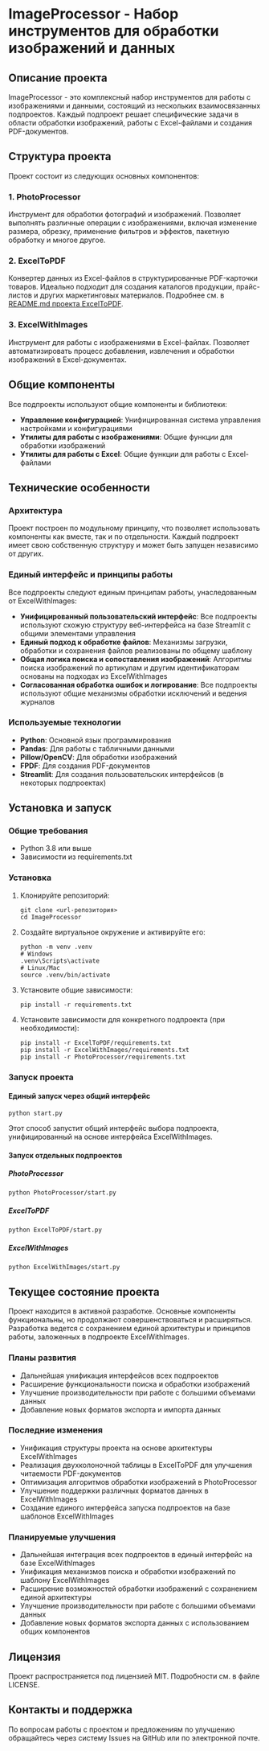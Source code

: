 # ImageProcessor - Набор инструментов для обработки изображений и данных

## Описание проекта

ImageProcessor - это комплексный набор инструментов для работы с изображениями и данными, состоящий из нескольких взаимосвязанных подпроектов. Каждый подпроект решает специфические задачи в области обработки изображений, работы с Excel-файлами и создания PDF-документов.

## Структура проекта

Проект состоит из следующих основных компонентов:

### 1. PhotoProcessor

Инструмент для обработки фотографий и изображений. Позволяет выполнять различные операции с изображениями, включая изменение размера, обрезку, применение фильтров и эффектов, пакетную обработку и многое другое.

### 2. ExcelToPDF

Конвертер данных из Excel-файлов в структурированные PDF-карточки товаров. Идеально подходит для создания каталогов продукции, прайс-листов и других маркетинговых материалов. Подробнее см. в [README.md проекта ExcelToPDF](./ExcelToPDF/README.md).

### 3. ExcelWithImages

Инструмент для работы с изображениями в Excel-файлах. Позволяет автоматизировать процесс добавления, извлечения и обработки изображений в Excel-документах.

## Общие компоненты

Все подпроекты используют общие компоненты и библиотеки:

- **Управление конфигурацией**: Унифицированная система управления настройками и конфигурациями
- **Утилиты для работы с изображениями**: Общие функции для обработки изображений
- **Утилиты для работы с Excel**: Общие функции для работы с Excel-файлами

## Технические особенности

### Архитектура

Проект построен по модульному принципу, что позволяет использовать компоненты как вместе, так и по отдельности. Каждый подпроект имеет свою собственную структуру и может быть запущен независимо от других.

### Единый интерфейс и принципы работы

Все подпроекты следуют единым принципам работы, унаследованным от ExcelWithImages:

- **Унифицированный пользовательский интерфейс**: Все подпроекты используют схожую структуру веб-интерфейса на базе Streamlit с общими элементами управления
- **Единый подход к обработке файлов**: Механизмы загрузки, обработки и сохранения файлов реализованы по общему шаблону
- **Общая логика поиска и сопоставления изображений**: Алгоритмы поиска изображений по артикулам и другим идентификаторам основаны на подходах из ExcelWithImages
- **Согласованная обработка ошибок и логирование**: Все подпроекты используют общие механизмы обработки исключений и ведения журналов

### Используемые технологии

- **Python**: Основной язык программирования
- **Pandas**: Для работы с табличными данными
- **Pillow/OpenCV**: Для обработки изображений
- **FPDF**: Для создания PDF-документов
- **Streamlit**: Для создания пользовательских интерфейсов (в некоторых подпроектах)

## Установка и запуск

### Общие требования

- Python 3.8 или выше
- Зависимости из requirements.txt

### Установка

1. Клонируйте репозиторий:
   ```
   git clone <url-репозитория>
   cd ImageProcessor
   ```

2. Создайте виртуальное окружение и активируйте его:
   ```
   python -m venv .venv
   # Windows
   .venv\Scripts\activate
   # Linux/Mac
   source .venv/bin/activate
   ```

3. Установите общие зависимости:
   ```
   pip install -r requirements.txt
   ```

4. Установите зависимости для конкретного подпроекта (при необходимости):
   ```
   pip install -r ExcelToPDF/requirements.txt
   pip install -r ExcelWithImages/requirements.txt
   pip install -r PhotoProcessor/requirements.txt
   ```

### Запуск проекта

#### Единый запуск через общий интерфейс
```
python start.py
```
Этот способ запустит общий интерфейс выбора подпроекта, унифицированный на основе интерфейса ExcelWithImages.

#### Запуск отдельных подпроектов

##### PhotoProcessor
```
python PhotoProcessor/start.py
```

##### ExcelToPDF
```
python ExcelToPDF/start.py
```

##### ExcelWithImages
```
python ExcelWithImages/start.py
```

## Текущее состояние проекта

Проект находится в активной разработке. Основные компоненты функциональны, но продолжают совершенствоваться и расширяться. Разработка ведется с сохранением единой архитектуры и принципов работы, заложенных в подпроекте ExcelWithImages.

### Планы развития

- Дальнейшая унификация интерфейсов всех подпроектов
- Расширение функциональности поиска и обработки изображений
- Улучшение производительности при работе с большими объемами данных
- Добавление новых форматов экспорта и импорта данных

### Последние изменения

- Унификация структуры проекта на основе архитектуры ExcelWithImages
- Реализация двухколоночной таблицы в ExcelToPDF для улучшения читаемости PDF-документов
- Оптимизация алгоритмов обработки изображений в PhotoProcessor
- Улучшение поддержки различных форматов данных в ExcelWithImages
- Создание единого интерфейса запуска подпроектов на базе шаблонов ExcelWithImages

### Планируемые улучшения

- Дальнейшая интеграция всех подпроектов в единый интерфейс на базе ExcelWithImages
- Унификация механизмов поиска и обработки изображений по шаблону ExcelWithImages
- Расширение возможностей обработки изображений с сохранением единой архитектуры
- Улучшение производительности при работе с большими объемами данных
- Добавление новых форматов экспорта данных с использованием общих компонентов

## Лицензия

Проект распространяется под лицензией MIT. Подробности см. в файле LICENSE.

## Контакты и поддержка

По вопросам работы с проектом и предложениям по улучшению обращайтесь через систему Issues на GitHub или по электронной почте.